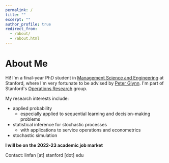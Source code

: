 ```yaml
---
permalink: /
title: ""
excerpt: ""
author_profile: true
redirect_from: 
  - /about/
  - /about.html
---
```


About Me
======
Hi! I'm a final-year PhD student in [Management Science and Engineering](https://msande.stanford.edu/) at Stanford, where I'm very fortunate to be advised by [Peter Glynn](https://web.stanford.edu/~glynn/). I'm part of Stanford's [Operations Research](https://or.stanford.edu/) group.
  
  My research interests include:
  - applied probability
    - especially applied to sequential learning and decision-making problems
  - statistical inference for stochastic processes
    - with applications to service operations and econometrics
  - stochastic simulation

**I will be on the 2022-23 academic job market**

Contact: linfan [at] stanford [dot] edu


